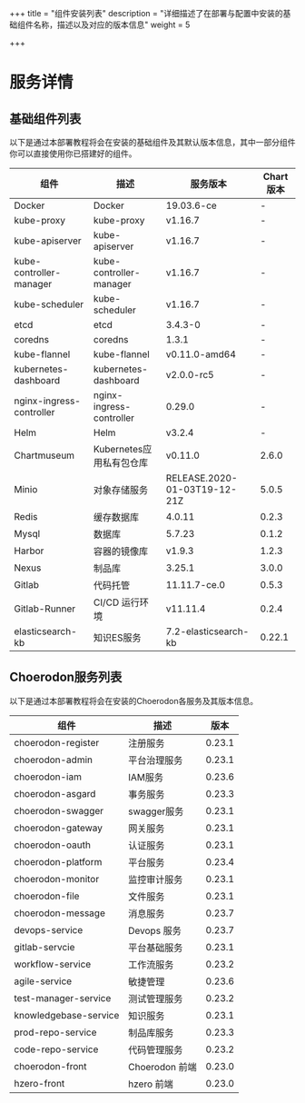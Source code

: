 +++
title = "组件安装列表"
description = "详细描述了在部署与配置中安装的基础组件名称，描述以及对应的版本信息"
weight = 5

+++

# 服务详情

## 基础组件列表

以下是通过本部署教程将会在安装的基础组件及其默认版本信息，其中一部分组件你可以直接使用你已搭建好的组件。

| 组件                     | 描述                     | 服务版本                     | Chart版本 |
| ------------------------ | ------------------------ | ---------------------------- | --------- |
| Docker                   | Docker                   | 19.03.6-ce                   | -         |
| kube-proxy               | kube-proxy               | v1.16.7                      | -         |
| kube-apiserver           | kube-apiserver           | v1.16.7                      | -         |
| kube-controller-manager  | kube-controller-manager  | v1.16.7                      | -         |
| kube-scheduler           | kube-scheduler           | v1.16.7                      | -         |
| etcd                     | etcd                     | 3.4.3-0                      | -         |
| coredns                  | coredns                  | 1.3.1                        | -         |
| kube-flannel             | kube-flannel             | v0.11.0-amd64                | -         |
| kubernetes-dashboard     | kubernetes-dashboard     | v2.0.0-rc5                   | -         |
| nginx-ingress-controller | nginx-ingress-controller | 0.29.0                       | -         |
| Helm                     | Helm                     | v3.2.4                       | -         |
| Chartmuseum              | Kubernetes应用私有包仓库  | v0.11.0                      | 2.6.0     |
| Minio                    | 对象存储服务              | RELEASE.2020-01-03T19-12-21Z | 5.0.5     |
| Redis                    | 缓存数据库                | 4.0.11                       | 0.2.3     |
| Mysql                    | 数据库                   | 5.7.23                       | 0.1.2     |
| Harbor                   | 容器的镜像库              | v1.9.3                       | 1.2.3     |
| Nexus                    | 制品库                   | 3.25.1                       | 3.0.0     |
| Gitlab                   | 代码托管                 | 11.11.7-ce.0                 | 0.5.3     |
| Gitlab-Runner            | CI/CD 运行环境           | v11.11.4                     | 0.2.4     |
| elasticsearch-kb         | 知识ES服务               | 7.2-elasticsearch-kb         | 0.22.1    |

## Choerodon服务列表

以下是通过本部署教程将会在安装的Choerodon各服务及其版本信息。

| 组件                  | 描述           | 版本   |
| --------------------- | -------------- | ------ |
| choerodon-register    | 注册服务       | 0.23.1 |
| choerodon-admin       | 平台治理服务    | 0.23.1 |
| choerodon-iam         | IAM服务       | 0.23.6 |
| choerodon-asgard      | 事务服务       | 0.23.3 |
| choerodon-swagger     | swagger服务   | 0.23.1 |
| choerodon-gateway     | 网关服务       | 0.23.1 |
| choerodon-oauth       | 认证服务       | 0.23.1 |
| choerodon-platform    | 平台服务       | 0.23.4 |
| choerodon-monitor     | 监控审计服务    | 0.23.1 |
| choerodon-file        | 文件服务       | 0.23.1 |
| choerodon-message     | 消息服务       | 0.23.7 |
| devops-service        | Devops 服务    | 0.23.7 |
| gitlab-servcie        | 平台基础服务    | 0.23.1 |
| workflow-service      | 工作流服务      | 0.23.2 |
| agile-service         | 敏捷管理        | 0.23.6 |
| test-manager-service  | 测试管理服务     | 0.23.2 |
| knowledgebase-service | 知识服务        | 0.23.1 |
| prod-repo-service     | 制品库服务      | 0.23.3 |
| code-repo-service     | 代码管理服务     | 0.23.2 |
| choerodon-front       | Choerodon 前端  | 0.23.0 |
| hzero-front           | hzero 前端      | 0.23.0 |
